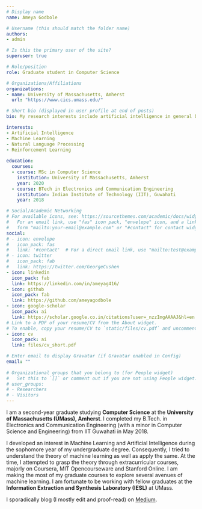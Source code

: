 ```yaml
---
# Display name
name: Ameya Godbole

# Username (this should match the folder name)
authors:
- admin

# Is this the primary user of the site?
superuser: true

# Role/position
role: Graduate student in Computer Science

# Organizations/Affiliations
organizations:
- name: University of Massachusetts, Amherst
  url: "https://www.cics.umass.edu/"

# Short bio (displayed in user profile at end of posts)
bio: My research interests include artificial intelligence in general but most recently, I am focused on question answering.

interests:
- Artificial Intelligence
- Machine Learning
- Natural Language Processing
- Reinforcement Learning
 
education:
  courses:
  - course: MSc in Computer Science
    institution: University of Massachusetts, Amherst
    year: 2020
  - course: BTech in Electronics and Communication Engineering
    institution: Indian Institute of Technology (IIT), Guwahati
    year: 2018

# Social/Academic Networking
# For available icons, see: https://sourcethemes.com/academic/docs/widgets/#icons
#   For an email link, use "fas" icon pack, "envelope" icon, and a link in the
#   form "mailto:your-email@example.com" or "#contact" for contact widget.
social:
# - icon: envelope
#   icon_pack: fas
#   link: '#contact'  # For a direct email link, use "mailto:test@example.org".
# - icon: twitter
#   icon_pack: fab
#   link: https://twitter.com/GeorgeCushen
- icon: linkedin
  icon_pack: fab
  link: https://linkedin.com/in/ameyag416/
- icon: github
  icon_pack: fab
  link: https://github.com/ameyagodbole
- icon: google-scholar
  icon_pack: ai
  link: https://scholar.google.co.in/citations?user=_nzzImgAAAAJ&hl=en
# Link to a PDF of your resume/CV from the About widget.
# To enable, copy your resume/CV to `static/files/cv.pdf` and uncomment the lines below.  
- icon: cv
  icon_pack: ai
  link: files/cv_short.pdf

# Enter email to display Gravatar (if Gravatar enabled in Config)
email: ""
  
# Organizational groups that you belong to (for People widget)
#   Set this to `[]` or comment out if you are not using People widget.  
# user_groups:
# - Researchers
# - Visitors
---
```


I am a second-year graduate studying **Computer Science** at the **University of Massachusetts (UMass), Amherst**. I completed my B.Tech. in Electronics and Communication Engineering (with a minor in Computer Science and Engineering) from IIT Guwahati in May 2018.

I developed an interest in Machine Learning and Artificial Intelligence during the sophomore year of my undergraduate degree. Consequently, I tried to understand the theory of machine learning as well as apply the same. At the time, I attempted to grasp the theory through extracurricular courses, majorly on Coursera, MIT Opencourseware and Stanford Online. I am making the most of my graduate courses to explore several avenues of machine learning. I am fortunate to be working with fellow graduates at the **Information Extraction and Synthesis Laboratory (IESL)** at UMass.

I sporadically blog (I mostly edit and proof-read) on [Medium](https://medium.com/inveterate-learner).
